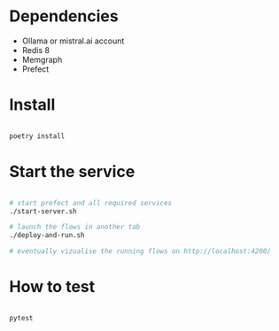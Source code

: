 

# Dependencies

- Ollama or mistral.ai account
- Redis 8
- Memgraph
- Prefect

# Install

```sh

poetry install 

```

# Start the service

```sh

# start prefect and all required services
./start-server.sh

# launch the flows in another tab
./deploy-and-run.sh

# eventually vizualise the running flows on http://localhost:4200/

```

# How to test

```sh

pytest

```